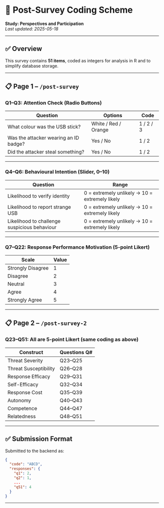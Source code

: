 # 🧠 Post-Survey Coding Scheme  
**Study: Perspectives and Participation**  
_Last updated: 2025-05-18_

---

## ✅ Overview

This survey contains **51 items**, coded as integers for analysis in R and to simplify database storage.

---

## 📋 Page 1 – `/post-survey`

### **Q1–Q3: Attention Check (Radio Buttons)**

| Question                                 | Options                | Code |
|------------------------------------------|-------------------------|------|
| What colour was the USB stick?           | White / Red / Orange   | 1 / 2 / 3 |
| Was the attacker wearing an ID badge?    | Yes / No               | 1 / 2 |
| Did the attacker steal something?        | Yes / No               | 1 / 2 |

---

### **Q4–Q6: Behavioural Intention (Slider, 0–10)**

| Question                                                  | Range            |
|------------------------------------------------------------|------------------|
| Likelihood to verify identity                             | 0 = extremely unlikely → 10 = extremely likely |
| Likelihood to report strange USB                          | 0 = extremely unlikely → 10 = extremely likely |
| Likelihood to challenge suspicious behaviour              | 0 = extremely unlikely → 10 = extremely likely |

---

### **Q7–Q22: Response Performance Motivation (5-point Likert)**

| Scale                     | Value |
|---------------------------|--------|
| Strongly Disagree         | 1      |
| Disagree                  | 2      |
| Neutral                   | 3      |
| Agree                     | 4      |
| Strongly Agree            | 5      |

---

## 📋 Page 2 – `/post-survey-2`

### **Q23–Q51: All are 5-point Likert (same coding as above)**

| Construct             | Questions Q#         |
|----------------------|----------------------|
| Threat Severity       | Q23–Q25              |
| Threat Susceptibility | Q26–Q28              |
| Response Efficacy     | Q29–Q31              |
| Self-Efficacy         | Q32–Q34              |
| Response Cost         | Q35–Q39              |
| Autonomy              | Q40–Q43              |
| Competence            | Q44–Q47              |
| Relatedness           | Q48–Q51              |

---

## ✅ Submission Format

Submitted to the backend as:

```json
{
  "code": "ABCD",
  "responses": {
    "q1": 2,
    "q2": 1,
    ...
    "q51": 4
  }
}
```

---
